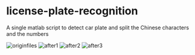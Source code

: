 # license-plate-recognition
A single matlab script to detect car plate and split the Chinese characters and the numbers

![originfiles](https://z3.ax1x.com/2021/07/20/WYNKLq.png)
![after1](https://z3.ax1x.com/2021/07/20/WYNuyn.png)
![after2](https://z3.ax1x.com/2021/07/20/WYNnQs.png)
![after3](https://z3.ax1x.com/2021/07/20/WYNezj.png)
